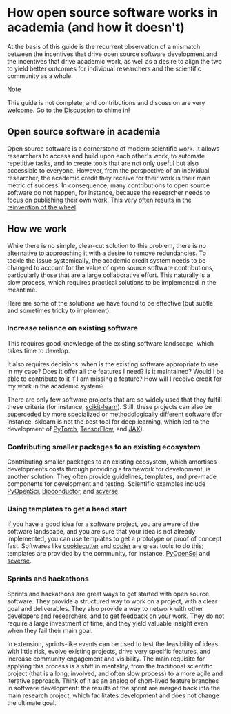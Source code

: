 # How open source software works in academia (and how it doesn't)

At the basis of this guide is the recurrent observation of a mismatch between
the incentives that drive open source software development and the incentives
that drive academic work, as well as a desire to align the two to yield better
outcomes for individual researchers and the scientific community as a whole.

> [!NOTE]
> This guide is not complete, and contributions and discussion are very welcome.
> Go to the [Discussion](https://github.com/orgs/slolab/discussions/2) to chime
> in!

## Open source software in academia

Open source software is a cornerstone of modern scientific work. It allows
researchers to access and build upon each other's work, to automate repetitive
tasks, and to create tools that are not only useful but also accessible to
everyone. However, from the perspective of an individual researcher, the
academic credit they receive for their work is their main metric of success. In
consequence, many contributions to open source software do not happen, for
instance, because the researcher needs to focus on publishing their own work.
This very often results in the
[reinvention of the wheel](https://en.wikipedia.org/wiki/Reinventing_the_wheel#In_software_development).

## How we work

While there is no simple, clear-cut solution to this problem, there is no
alternative to approaching it with a desire to remove redundancies. To tackle
the issue systemically, the academic credit system needs to be changed to
account for the value of open source software contributions, particularly those
that are a large collaborative effort. This naturally is a slow process, which
requires practical solutions to be implemented in the meantime.

Here are some of the solutions we have found to be effective (but subtle and
sometimes tricky to implement):

### Increase reliance on existing software

This requires good knowledge of the existing software landscape, which takes
time to develop.

It also requires decisions: when is the existing software appropriate to use in
my case? Does it offer all the features I need? Is it maintained? Would I be
able to contribute to it if I am missing a feature? How will I receive credit
for my work in the academic system?

There are only few software projects that are so widely used that they fulfill
these criteria (for instance, [scikit-learn](https://scikit-learn.org/stable/)).
Still, these projects can also be superceded by more specialized or
methodologically different software (for instance, sklearn is not the best tool
for deep learning, which led to the development of
[PyTorch](https://pytorch.org/), [TensorFlow](https://www.tensorflow.org/), and
[JAX](https://jax.readthedocs.io/en/latest/)).

### Contributing smaller packages to an existing ecosystem

Contributing smaller packages to an existing ecosystem, which amortises
developments costs through providing a framework for development, is another
solution. They often provide guidelines, templates, and pre-made components for
development and testing. Scientific examples include
[PyOpenSci](https://pyopensci.org/),
[Bioconductor](https://www.bioconductor.org/), and
[scverse](https://scverse.org/).

### Using templates to get a head start

If you have a good idea for a software project, you are aware of the software
landscape, and you are sure that your idea is not already implemented, you can
use templates to get a prototype or proof of concept fast. Softwares like
[cookiecutter](https://cookiecutter.readthedocs.io/en/latest/) and
[copier](https://copier.readthedocs.io/en/stable/) are great tools to do this;
templates are provided by the community, for instance,
[PyOpenSci](https://github.com/pyOpenSci/pyos-package-template) and
[scverse](https://cookiecutter-scverse-instance.readthedocs.io/en/latest/template_usage.html).

### Sprints and hackathons

Sprints and hackathons are great ways to get started with open source software.
They provide a structured way to work on a project, with a clear goal and
deliverables. They also provide a way to network with other developers and
researchers, and to get feedback on your work. They do not require a large
investment of time, and they yield valuable insight even when they fail their
main goal.

In extension, sprints-like events can be used to test the feasibility of ideas
with little risk, evolve existing projects, drive very specific features, and
increase community engagement and visibility. The main requisite for applying
this process is a shift in mentality, from the traditional scientific project
(that is a long, involved, and often slow process) to a more agile and iterative
approach. Think of it as an analog of short-lived feature branches in software
development: the results of the sprint are merged back into the main research
project, which facilitates development and does not change the ultimate goal.
